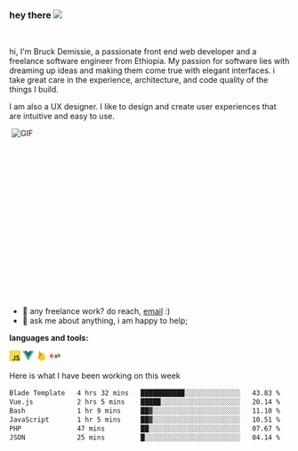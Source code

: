 ### hey there <img src="https://media.giphy.com/media/hvRJCLFzcasrR4ia7z/giphy.gif" width="25px">       

<br />

hi, I'm Bruck Demissie, a passionate  front end  web developer and a freelance software engineer from Ethiopia. My passion for software lies with dreaming up ideas and making them come true with elegant interfaces. i take great care in the experience, architecture, and code quality of the things I build.

I am also a UX designer. I like to design and create user experiences that are intuitive and easy to use.


  <img align="right" alt="GIF" src="https://github.com/abhisheknaiidu/abhisheknaiidu/blob/master/code.gif?raw=true" width="500" height="320" />
  
- 💼 any freelance work? do reach, [email](mailto:brucktafesse25@gmail.com) :)
- 💬 ask me about anything, i am happy to help;

**languages and tools:**  

<code><img height="20" src="https://raw.githubusercontent.com/github/explore/80688e429a7d4ef2fca1e82350fe8e3517d3494d/topics/javascript/javascript.png"></code>
<code><img height="20" src="https://raw.githubusercontent.com/github/explore/80688e429a7d4ef2fca1e82350fe8e3517d3494d/topics/vue/vue.png"></code>
<code><img height="20" src="https://raw.githubusercontent.com/github/explore/80688e429a7d4ef2fca1e82350fe8e3517d3494d/topics/firebase/firebase.png"></code>
<code><img height="20" src="https://raw.githubusercontent.com/github/explore/80688e429a7d4ef2fca1e82350fe8e3517d3494d/topics/git/git.png"></code>


Here is what I have been working on this week
<!--START_SECTION:waka-->

```text
Blade Template   4 hrs 32 mins   ███████████░░░░░░░░░░░░░░   43.83 %
Vue.js           2 hrs 5 mins    █████░░░░░░░░░░░░░░░░░░░░   20.14 %
Bash             1 hr 9 mins     ██▓░░░░░░░░░░░░░░░░░░░░░░   11.10 %
JavaScript       1 hr 5 mins     ██▓░░░░░░░░░░░░░░░░░░░░░░   10.51 %
PHP              47 mins         ██░░░░░░░░░░░░░░░░░░░░░░░   07.67 %
JSON             25 mins         █░░░░░░░░░░░░░░░░░░░░░░░░   04.14 %
```

<!--END_SECTION:waka-->
